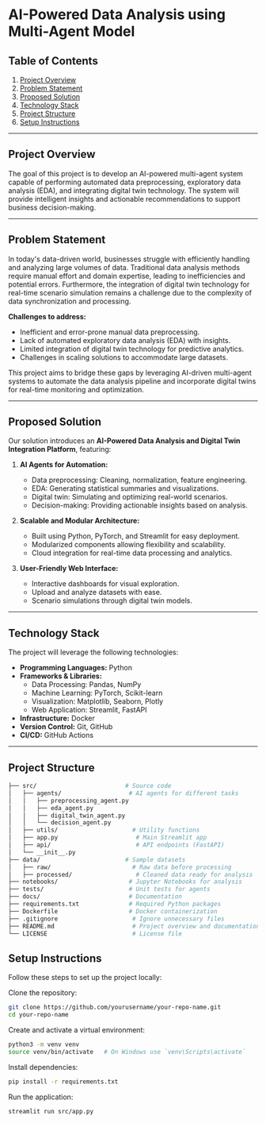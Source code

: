 # AI-Powered Data Analysis using Multi-Agent Model

## Table of Contents
1. [Project Overview](#project-overview)
2. [Problem Statement](#problem-statement)
3. [Proposed Solution](#proposed-solution)
4. [Technology Stack](#technology-stack)
5. [Project Structure](#project-structure)
6. [Setup Instructions](#setup-instructions)

---

## Project Overview

The goal of this project is to develop an AI-powered multi-agent system capable of performing automated data preprocessing, exploratory data analysis (EDA), and integrating digital twin technology. The system will provide intelligent insights and actionable recommendations to support business decision-making.

---

## Problem Statement

In today's data-driven world, businesses struggle with efficiently handling and analyzing large volumes of data. Traditional data analysis methods require manual effort and domain expertise, leading to inefficiencies and potential errors. Furthermore, the integration of digital twin technology for real-time scenario simulation remains a challenge due to the complexity of data synchronization and processing.

**Challenges to address:**
- Inefficient and error-prone manual data preprocessing.
- Lack of automated exploratory data analysis (EDA) with insights.
- Limited integration of digital twin technology for predictive analytics.
- Challenges in scaling solutions to accommodate large datasets.

This project aims to bridge these gaps by leveraging AI-driven multi-agent systems to automate the data analysis pipeline and incorporate digital twins for real-time monitoring and optimization.

---

## Proposed Solution

Our solution introduces an **AI-Powered Data Analysis and Digital Twin Integration Platform**, featuring:

1. **AI Agents for Automation:**
   - Data preprocessing: Cleaning, normalization, feature engineering.
   - EDA: Generating statistical summaries and visualizations.
   - Digital twin: Simulating and optimizing real-world scenarios.
   - Decision-making: Providing actionable insights based on analysis.

2. **Scalable and Modular Architecture:**
   - Built using Python, PyTorch, and Streamlit for easy deployment.
   - Modularized components allowing flexibility and scalability.
   - Cloud integration for real-time data processing and analytics.

3. **User-Friendly Web Interface:**
   - Interactive dashboards for visual exploration.
   - Upload and analyze datasets with ease.
   - Scenario simulations through digital twin models.

---

## Technology Stack

The project will leverage the following technologies:

- **Programming Languages:** Python
- **Frameworks & Libraries:** 
  - Data Processing: Pandas, NumPy
  - Machine Learning: PyTorch, Scikit-learn
  - Visualization: Matplotlib, Seaborn, Plotly
  - Web Application: Streamlit, FastAPI
- **Infrastructure:** Docker
- **Version Control:** Git, GitHub
- **CI/CD:** GitHub Actions

---

## Project Structure

```bash
├── src/                         # Source code
│   ├── agents/                   # AI agents for different tasks
│   │   ├── preprocessing_agent.py
│   │   ├── eda_agent.py
│   │   ├── digital_twin_agent.py
│   │   └── decision_agent.py
│   ├── utils/                     # Utility functions
│   ├── app.py                      # Main Streamlit app
│   ├── api/                        # API endpoints (FastAPI)
│   └── __init__.py
├── data/                        # Sample datasets
│   ├── raw/                       # Raw data before processing
│   ├── processed/                  # Cleaned data ready for analysis
├── notebooks/                    # Jupyter Notebooks for analysis
├── tests/                        # Unit tests for agents
├── docs/                         # Documentation
├── requirements.txt              # Required Python packages
├── Dockerfile                    # Docker containerization
├── .gitignore                     # Ignore unnecessary files
├── README.md                      # Project overview and documentation
└── LICENSE                        # License file
```
## Setup Instructions
Follow these steps to set up the project locally:

Clone the repository:

```bash
git clone https://github.com/yourusername/your-repo-name.git
cd your-repo-name
```
Create and activate a virtual environment:

```bash
python3 -m venv venv
source venv/bin/activate   # On Windows use `venv\Scripts\activate`
```
Install dependencies:

```bash
pip install -r requirements.txt
```
Run the application:
```bash
streamlit run src/app.py
```
